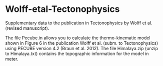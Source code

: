 # Wolff-etal-Tectonophysics
Supplementary data to the publication in Tectonophysics by Wolff et al. (revised manuscript).

The file Pecube.in allows you to calculate the thermo-kinematic model shown in Figure 6 in the publication Wolff et al. (subm. to Tectonophysics) using PECUBE version 4.2 (Braun et al. 2012).
The file Himalaya.zip (unzip to Himalaya.txt) contains the topographic information for the model in meter.
